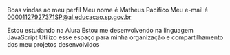 Boas vindas ao meu perfil
Meu nome é Matheus Pacífico
Meu e-mail é 00001127927371SP@al.educacao.sp.gov.br

Estou estudando na Alura
Estou me desenvolvendo na linguagem JavaScript
Utilizo esse espaço para minha organização e compartilhamento dos meu projetos desenvolvidos
